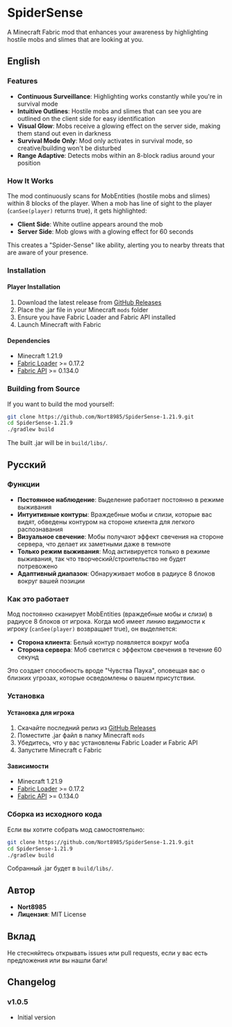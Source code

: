# SpiderSense

A Minecraft Fabric mod that enhances your awareness by highlighting hostile mobs and slimes that are looking at you.

## English

### Features

- **Continuous Surveillance**: Highlighting works constantly while you're in survival mode
- **Intuitive Outlines**: Hostile mobs and slimes that can see you are outlined on the client side for easy identification
- **Visual Glow**: Mobs receive a glowing effect on the server side, making them stand out even in darkness
- **Survival Mode Only**: Mod only activates in survival mode, so creative/building won't be disturbed
- **Range Adaptive**: Detects mobs within an 8-block radius around your position

### How It Works

The mod continuously scans for MobEntities (hostile mobs and slimes) within 8 blocks of the player. When a mob has line of sight to the player (`canSee(player)` returns true), it gets highlighted:

- **Client Side**: White outline appears around the mob
- **Server Side**: Mob glows with a glowing effect for 60 seconds

This creates a "Spider-Sense" like ability, alerting you to nearby threats that are aware of your presence.

### Installation

#### Player Installation

1. Download the latest release from [GitHub Releases](https://github.com/Nort8985/SpiderSense-1.21.9/releases)
2. Place the .jar file in your Minecraft `mods` folder
3. Ensure you have Fabric Loader and Fabric API installed
4. Launch Minecraft with Fabric

#### Dependencies

- Minecraft 1.21.9
- [Fabric Loader](https://fabricmc.net/use/) >= 0.17.2
- [Fabric API](https://www.curseforge.com/minecraft/mc-mods/fabric-api) >= 0.134.0

### Building from Source

If you want to build the mod yourself:

```bash
git clone https://github.com/Nort8985/SpiderSense-1.21.9.git
cd SpiderSense-1.21.9
./gradlew build
```

The built .jar will be in `build/libs/`.

## Русский

### Функции

- **Постоянное наблюдение**: Выделение работает постоянно в режиме выживания
- **Интуитивные контуры**: Враждебные мобы и слизи, которые вас видят, обведены контуром на стороне клиента для легкого распознавания
- **Визуальное свечение**: Мобы получают эффект свечения на стороне сервера, что делает их заметными даже в темноте
- **Только режим выживания**: Мод активируется только в режиме выживания, так что творческий/строительство не будет потревожено
- **Адаптивный диапазон**: Обнаруживает мобов в радиусе 8 блоков вокруг вашей позиции

### Как это работает

Мод постоянно сканирует MobEntities (враждебные мобы и слизи) в радиусе 8 блоков от игрока. Когда моб имеет линию видимости к игроку (`canSee(player)` возвращает true), он выделяется:

- **Сторона клиента**: Белый контур появляется вокруг моба
- **Сторона сервера**: Моб светится с эффектом свечения в течение 60 секунд

Это создает способность вроде "Чувства Паука", оповещая вас о близких угрозах, которые осведомлены о вашем присутствии.

### Установка

#### Установка для игрока

1. Скачайте последний релиз из [GitHub Releases](https://github.com/Nort8985/SpiderSense-1.21.9/releases)
2. Поместите .jar файл в папку Minecraft `mods`
3. Убедитесь, что у вас установлены Fabric Loader и Fabric API
4. Запустите Minecraft с Fabric

#### Зависимости

- Minecraft 1.21.9
- [Fabric Loader](https://fabricmc.net/use/) >= 0.17.2
- [Fabric API](https://www.curseforge.com/minecraft/mc-mods/fabric-api) >= 0.134.0

### Сборка из исходного кода

Если вы хотите собрать мод самостоятельно:

```bash
git clone https://github.com/Nort8985/SpiderSense-1.21.9.git
cd SpiderSense-1.21.9
./gradlew build
```

Собранный .jar будет в `build/libs/`.

## Автор

- **Nort8985**
- **Лицензия**: MIT License

## Вклад

Не стесняйтесь открывать issues или pull requests, если у вас есть предложения или вы нашли баги!

## Changelog

### v1.0.5
- Initial version
